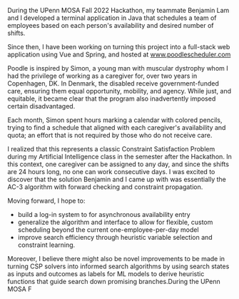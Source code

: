 During the UPenn MOSA Fall 2022 Hackathon, my teammate Benjamin Lam and I developed a terminal application in Java that schedules a team of employees based on each person's availability and desired number of shifts.

Since then, I have been working on turning this project into a full-stack web application using Vue and Spring, and hosted at www.poodlescheduler.com

Poodle is inspired by Simon, a young man with muscular dystrophy whom I had the privilege of working as a caregiver for, over two years in Copenhagen, DK. In Denmark, the disabled receive government-funded care, ensuring them equal opportunity, mobility, and agency. While just, and equitable, it became clear that the program also inadvertently imposed certain disadvantaged.

Each month, Simon spent hours marking a calendar with colored pencils, trying to find a schedule that aligned with each caregiver's availability and quota; an effort that is not required by those who do not receive care.

I realized that this represents a classic Constraint Satisfaction Problem during my Artificial Intelligence class in the semester after the Hackathon. In this context, one caregiver can be assigned to any day, and since the shifts are 24 hours long, no one can work consecutive days. I was excited to discover that the solution Benjamin and I came up with was essentially the AC-3 algorithm with forward checking and constraint propagation.

Moving forward, I hope to:
- build a log-in system to for asynchronous availability entry
- generalize the algorithm and interface to allow for flexible, custom scheduling beyond the current one-employee-per-day model
- improve search efficiency through heuristic variable selection and constraint learning.

Moreover, I believe there might also be novel improvements to be made in turning CSP solvers into informed search algorithms by using search states as inputs and outcomes as labels for ML models to derive heuristic functions that guide search down promising branches.During the UPenn MOSA F
